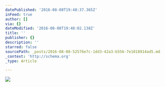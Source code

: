 ```yaml
---
datePublished: '2016-08-08T19:48:37.365Z'
inFeed: true
author: []
via: {}
dateModified: '2016-08-08T19:48:02.138Z'
title: ''
publisher: {}
description: ''
starred: false
sourcePath: _posts/2016-08-08-52576e7c-1dd3-42a3-b556-7e1018914ad5.md
_context: 'http://schema.org'
_type: Article

---
```

![](https://the-grid-user-content.s3-us-west-2.amazonaws.com/7832540b-9970-462a-9d2d-3e96a95ff10b.jpg)